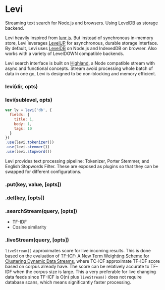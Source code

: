# Levi

Streaming text search for Node.js and browsers. Using LevelDB as storage backend.

Levi heavily inspired from [lunr.js](http://lunrjs.com/). 
But instead of synchronous in-memory store, Levi leverages [LevelUP](https://github.com/Level/levelup) for asynchronous, durable storage interface.
By default, Levi uses [LevelDB](https://github.com/Level/leveldown) on Node.js and IndexedDB on browser. 
Also works with a variety of LevelDOWN compatible backends.

Levi search interface is built on [Highland](http://highlandjs.org/), a Node compatible stream with async and functional concepts. 
Stream avoid processing whole batch of data in one go, 
Levi is designed to be non-blocking and memory efficient.

### levi(dir, opts)
### levi(sublevel, opts)

```js
var lv = levi('db', {
  fields: {
    title: 1,
    body: 1,
    tags: 10
  }
})
.use(levi.tokenizer())
.use(levi.stemmer())
.use(levi.stopword())
```

Levi provides text processing pipeline: Tokenizer, Porter Stemmer, and English Stopwords Filter. These are exposed as plugins so that they can be swapped for different configurations.

### .put(key, value, [opts])
### .del(key, [opts])

### .searchStream(query, [opts])

* TF-IDF
* Cosine similarity

### .liveStream(query, [opts])

`liveStream()` approximates score for live incoming results. This is done based on the evaluation of 
[TF-ICF: A New Term Weighting Scheme for Clustering Dynamic Data Streams](http://cda.ornl.gov/publications/ICMLA06.pdf), 
where TC-ICF approximate TF-IDF score based on corpus already have.
The score can be relatively accurate to TF-IDF when the corpus size is large. 
This a very preferable for live changing data feeds since TF-ICF is
O(n) plus `liveStream()` does not require database scans, 
which means significantly faster processing.

